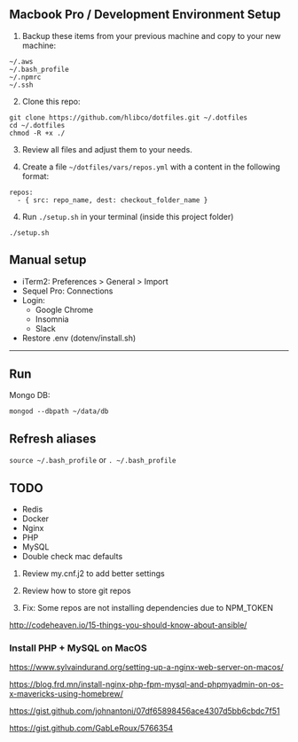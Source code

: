 ## Macbook Pro / Development Environment Setup

1. Backup these items from your previous machine and copy to your new machine:

```
~/.aws
~/.bash_profile
~/.npmrc
~/.ssh
```

2. Clone this repo:

```
git clone https://github.com/hlibco/dotfiles.git ~/.dotfiles
cd ~/.dotfiles
chmod -R +x ./
```

3. Review all files and adjust them to your needs.

4. Create a file `~/dotfiles/vars/repos.yml` with a content in the following format:

```
repos:
  - { src: repo_name, dest: checkout_folder_name }
````

4. Run `./setup.sh` in your terminal (inside this project folder)

```
./setup.sh
```


## Manual setup

- iTerm2: Preferences > General > Import
- Sequel Pro: Connections
- Login:
  - Google Chrome
  - Insomnia
  - Slack
- Restore .env (dotenv/install.sh)

---

## Run

Mongo DB:

```
mongod --dbpath ~/data/db
```

## Refresh aliases

`source ~/.bash_profile` or `. ~/.bash_profile`

## TODO

- Redis
- Docker
 - Nginx
 - PHP
 - MySQL
- Double check mac defaults

1. Review my.cnf.j2 to add better settings

2. Review how to store git repos

3. Fix: Some repos are not installing dependencies due to NPM_TOKEN

http://codeheaven.io/15-things-you-should-know-about-ansible/


### Install PHP + MySQL on MacOS

https://www.sylvaindurand.org/setting-up-a-nginx-web-server-on-macos/

https://blog.frd.mn/install-nginx-php-fpm-mysql-and-phpmyadmin-on-os-x-mavericks-using-homebrew/

https://gist.github.com/johnantoni/07df65898456ace4307d5bb6cbdc7f51

https://gist.github.com/GabLeRoux/5766354
